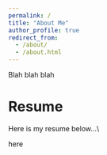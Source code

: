 ```yaml
---
permalink: /
title: "About Me"
author_profile: true
redirect_from: 
  - /about/
  - /about.html
---
```


Blah blah blah

Resume
======

Here is my resume below...\

here
